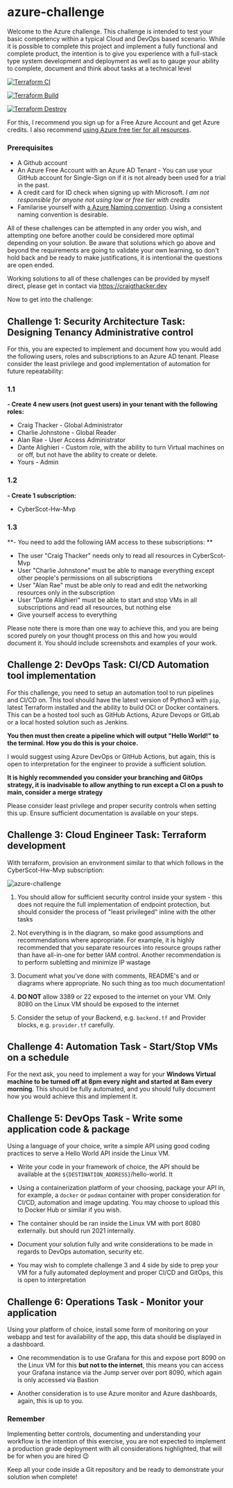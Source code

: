 # azure-challenge

Welcome to the Azure challenge.  This challenge is intended to test your basic competency within a typical Cloud and DevOps based scenario.  While it is possible to complete this project and implement a fully functional and complete product, the intention is to give you experience with a full-stack type system development and deployment as well as to gauge your ability to complete, document and think about tasks at a technical level

[![Terraform CI](https://github.com/craigthackerx/azure-challenge-solutions/actions/workflows/tf-ci.yml/badge.svg)](https://github.com/craigthackerx/azure-challenge-solutions/actions/workflows/tf-ci.yml)

[![Terraform Build](https://github.com/craigthackerx/azure-challenge-solutions/actions/workflows/tf-build.yml/badge.svg)](https://github.com/craigthackerx/azure-challenge-solutions/actions/workflows/tf-build.yml)

[![Terraform Destroy](https://github.com/craigthackerx/azure-challenge-solutions/actions/workflows/tf-destroy.yml/badge.svg)](https://github.com/craigthackerx/azure-challenge-solutions/actions/workflows/tf-destroy.yml)

For this, I recommend you sign up for a Free Azure Account and get Azure credits.  I also recommend [using Azure free tier for all resources](https://adamtheautomator.com/azure-free/).

### Prerequisites

- A Github account
- An Azure Free Account with an Azure AD Tenant - You can use your GitHub account for Single-Sign on if it is not already been used for a trial in the past.
- A credit card for ID check when signing up with Microsoft.  *I am not responsible for anyone not using low or free tier with credits*
- Familarise yourself with [a Azure Naming convention](https://docs.microsoft.com/en-us/azure/cloud-adoption-framework/ready/azure-best-practices/resource-abbreviations).  Using a consistent naming convention is desirable.

All of these challenges can be attempted in any order you wish, and attempting one before another could be considered more optimal depending on your solution. Be aware that solutions which go above and beyond the requirements are going to validate your own learning, so don't hold back and be ready to make justifications, it is intentional the questions are open ended.

Working solutions to all of these challenges can be provided by myself direct, please get in contact via https://craigthacker.dev

Now to get into the challenge:

## Challenge 1: Security Architecture Task: Designing Tenancy Administrative control

For this, you are expected to implement and document how you would add the following users, roles and subscriptions to an Azure AD tenant. Please consider the least privilege and good implementation of automation for future repeatability:

### 1.1
**- Create 4 new users (not guest users) in your tenant with the following roles:**
   - Craig Thacker - Global Administrator
   - Charlie Johnstone - Global Reader
   - Alan Rae - User Access Administrator
   - Dante Alighieri - Custom role, with the ability to turn Virtual machines on or off, but not have the ability to create or delete.
   - Yours - Admin

### 1.2
**- Create 1 subscription:**
  - CyberScot-Hw-Mvp


### 1.3
**- You need to add the following IAM access to these subscriptions: **
  - The user "Craig Thacker" needs only to read all resources in CyberScot-Mvp
  - User "Charlie Johnstone" must be able to manage everything except other people's permissions on all subscriptions
  - User "Alan Rae" must be able only to read and edit the networking resources only in the subscription
  - User "Dante Alighieri" must be able to start and stop VMs in all subscriptions and read all resources, but nothing else
  - Give yourself access to everything

Please note there is more than one way to achieve this, and you are being scored purely on your thought process on this and how you would document it. You should include screenshots and examples of your work.


## Challenge 2: DevOps Task: CI/CD Automation tool implementation

For this challenge, you need to setup an automation tool to run pipelines  and CI/CD on. This tool should have the latest version of Python3 with `pip`, latest Terraform installed and the ability to build OCI or Docker containers.  This can be a hosted tool such as GitHub Actions, Azure Devops or GitLab or a local hosted solution such as Jenkins.  

**You then must then create a pipeline which will output "Hello World!" to the terminal.  How you do this is your choice.**

I would suggest using Azure DevOps or GitHub Actions, but again, this is open to interpretation for the engineer to provide a sufficient solution.

**It is highly recommended you consider your branching and GitOps strategy, it is inadvisable to allow anything to run except a CI on a push to main, consider a merge strategy**

Please consider least privilege and proper security controls when setting this up.  Ensure sufficient documentation is available on your steps.

## Challenge 3: Cloud Engineer Task: Terraform development

With terraform, provision an environment similar to that which follows in the CyberScot-Hw-Mvp subscription:

![azure-challenge](docs/img/drawio/azure-challenge.png)

1. You should allow for sufficient security control inside your system - this does not require the full implementation of endpoint protection, but should consider the process of "least privileged" inline with the other tasks
   
2. Not everything is in the diagram, so make good assumptions and recommendations where appropriate. For example, it is highly recommended that you separate resources into resource groups rather than have all-in-one for better IAM control. Another recommendation is to perform subletting and minimize IP wastage

3. Document what you've done with comments, README's and or diagrams where appropriate.  No such thing as too much documentation!

4. **DO NOT** allow 3389 or 22 exposed to the internet on your VM. Only 8080 on the Linux VM should be exposed to the internet

5. Consider the setup of your Backend, e.g. `backend.tf` and Provider blocks, e.g. `provider.tf` carefully.

## Challenge 4: Automation Task - Start/Stop VMs on a schedule

For the next ask, you need to implement a way for your **Windows Virtual machine to be turned off at 8pm every night and started at 8am every morning**.  This should be fully automated, and you should fully document how you would achieve this and implement it.


## Challenge 5: DevOps Task - Write some application code & package

Using a language of your choice, write a simple API using good coding practices to serve a Hello World API inside the Linux VM.

- Write your code in your framework of choice, the API should be available at the `${DESTINATION_ADDRESS}`/hello-world. It

- Using a containerization platform of your choosing, package your API in, for example, a `docker` or `podman` container with proper consideration for CI/CD, automation and image updating.  You may choose to upload this to Docker Hub or similar if you wish.

- The container should be ran inside the Linux VM with port 8080 externally. but should run 2021 internally. 

- Document your solution fully and write considerations to be made in regards to DevOps automation, security etc.

- You may wish to complete challenge 3 and 4 side by side to prep your VM for a fully automated deployment and proper CI/CD and GitOps, this is open to interpretation

## Challenge 6: Operations Task - Monitor your application

Using your platform of choice, install some form of monitoring on your webapp and test for availability of the app, this data should be displayed in a dashboard.

- One recommendation is to use Grafana for this and expose port 8090 on the Linux VM for this **but not to the internet**, this means you can access your Grafana instance via the Jump server over port 8090, which again is only accessed via Bastion
  
- Another consideration is to use Azure monitor and Azure dashboards, again, this is up to you.



### Remember

Implementing better controls, documenting and understanding your workflow is the intention of this exercise, you are not expected to implement a production grade deployment with all considerations highlighted, that will be for when you are hired :wink:

Keep all your code inside a Git repository and be ready to demonstrate your solution when complete!